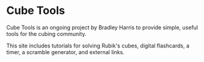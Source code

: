 Cube Tools
==========

Cube Tools is an ongoing project by Bradley Harris to provide simple, useful tools for the cubing community.

This site includes tutorials for solving Rubik's cubes, digital flashcards, a timer, a scramble generator, and external links.
